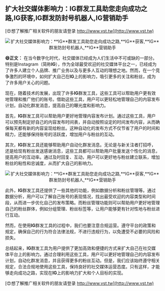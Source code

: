 ## **扩大社交媒体影响力：**IG**群发工具助您走向成功之路,**IG**获客,**IG**群发防封号机器人,**IG**营销助手**

[😍想了解推广相关软件的朋友请登录 http://www.vst.tw](http://www.vst.tw)

 <center><img src="https://vst.tw/MP4/tuiguang/png/5.png" alt="扩大社交媒体影响力：**IG**群发工具助您走向成功之路,**IG**获客,**IG**群发防封号机器人,**IG**营销助手"></center>

**😄正文：**
在当今数字化时代，社交媒体已经成为人们生活中不可或缺的一部分。特别是Instagram（简称**IG**），作为全球最受欢迎的社交媒体平台之一，已经成为了许多人建立个人品牌、推广业务以及与更多人互动的理想之地。然而，在一个竞争激烈的环境中，如何扩大自己在**IG**上的影响力，吸引更多的关注和粉丝，成为了许多用户关心的问题。

现在，随着技术的发展，出现了许多**IG**群发工具，这些工具可以帮助用户更有效地管理和推广他们的账号。借助这些工具，用户可以更轻松地管理自己的内容发布计划，自动化群发消息，提高自己的曝光度和影响力。

首先，**IG**群发工具可以帮助用户更好地管理内容发布计划。通过这些工具，用户可以预先制定好自己的内容发布时间表，并自动按照设定的时间发布内容，从而确保每天都有新的内容呈现给粉丝。这种自动化的发布方式不仅节省了用户的时间和精力，还能够保持账号的活跃度，增加用户与粉丝的互动。

其次，**IG**群发工具还能够帮助用户自动化群发消息。无论是与新关注者打招呼，还是给现有粉丝发送感谢消息，这些工具都可以帮助用户批量发送个性化的消息，提高用户的互动率。通过及时回复、互动，用户可以更好地与粉丝建立联系，增加粉丝的粘性和忠诚度，从而扩大自己的影响力。

 <center><img src="https://vst.tw/MP4/tuiguang/png/0.png" alt="扩大社交媒体影响力：**IG**群发工具助您走向成功之路,**IG**获客,**IG**群发防封号机器人,**IG**营销助手"></center>

此外，**IG**群发工具还提供了一些其他的功能，例如数据分析和粉丝管理等。通过数据分析，用户可以了解自己账号的表现情况，找出最受欢迎的内容类型和时间段，从而进一步优化自己的发布策略。而粉丝管理功能则可以帮助用户更好地管理自己的粉丝群体，例如分组管理、粉丝标签等，让用户能够更有针对性地与粉丝进行互动。

然而，在使用**IG**群发工具的过程中，我们也要注意合规运营。遵守平台的政策和规定，确保自己的行为符合法律法规，不进行违规行为，以免遭受不必要的风险和损失。

总结起来，**IG**群发工具为用户提供了更加高效和便捷的方式来扩大自己在社交媒体平台上的影响力。通过合理利用这些工具，用户可以更好地管理自己的内容发布计划，自动化群发消息，并且获得更多的粉丝互动。但是，我们应该始终遵守相关规定，合法合规地使用这些工具，保持良好的社交媒体运营态度。只有这样，才能够走向成功之路，实现在**IG**上的影响力扩大和个人目标的实现。

[😍想了解推广相关软件的朋友请登录 http://www.vst.tw](http://www.vst.tw)



